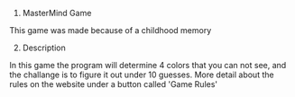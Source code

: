 1. MasterMind Game

This game was made because of a childhood memory


2. Description

In this game the program will determine 4 colors that you can not see, and the challange is to figure it out under 10 guesses.
More detail about the rules on the website under a button called 'Game Rules'
